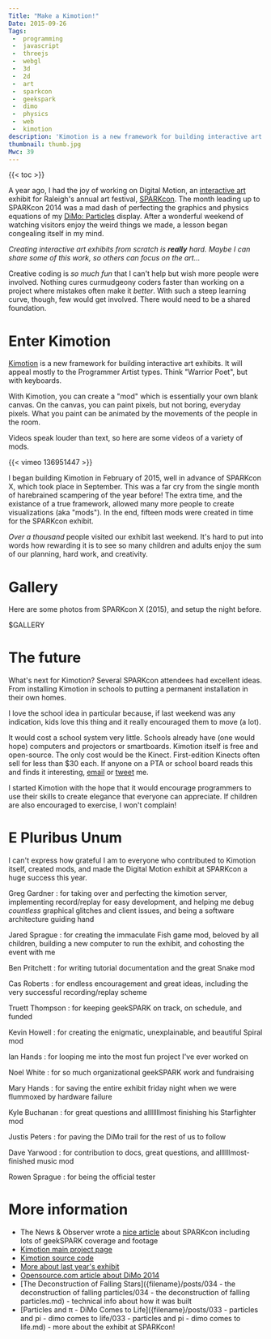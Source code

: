 ```yaml
---
Title: "Make a Kimotion!"
Date: 2015-09-26
Tags:
 -  programming
 -  javascript
 -  threejs
 -  webgl
 -  3d
 -  2d
 -  art
 -  sparkcon
 -  geekspark
 -  dimo
 -  physics
 -  web
 -  kimotion
description: 'Kimotion is a new framework for building interactive art exhibits.  It will appeal mostly to the Programmer Artist types.  Think "Warrior Poet", but with keyboards.'
thumbnail: thumb.jpg
Mwc: 39
---
```


{{< toc >}}

A year ago, I had the joy of working on Digital Motion, an [interactive
art][intart] exhibit for Raleigh's annual art festival, [SPARKcon][sparkcon].
The month leading up to SPARKcon 2014 was a mad dash of perfecting the graphics
and physics equations of my [DiMo: Particles][dimo-particles] display.  After a
wonderful weekend of watching visitors enjoy the weird things we made, a lesson
began congealing itself in my mind.

*Creating interactive art exhibits from scratch is **really** hard.  Maybe I
can share some of this work, so others can focus on the art...*

Creative coding is *so much fun* that I can't help but wish more people were
involved.  Nothing cures curmudgeony coders faster than working on a project
where mistakes often make it *better*.  With such a steep learning curve,
though, few would get involved.  There would need to be a shared foundation.

# Enter Kimotion

[Kimotion][kimotion-web] is a new framework for building interactive art
exhibits.  It will appeal mostly to the Programmer Artist types.  Think
"Warrior Poet", but with keyboards.

With Kimotion, you can create a "mod" which is essentially your own blank
canvas.  On the canvas, you can paint pixels, but not boring, everyday pixels.
What you paint can be animated by the movements of the people in the room.

Videos speak louder than text, so here are some videos of a variety of mods.


{{< vimeo 136951447 >}}

I began building Kimotion in February of 2015, well in advance of SPARKcon X,
which took place in September.  This was a far cry from the single month of
harebrained scampering of the year before!  The extra time, and the existance
of a true framework, allowed many more people to create visualizations (aka
"mods").  In the end, fifteen mods were created in time for the SPARKcon
exhibit.

*Over a thousand* people visited our exhibit last weekend.  It's hard to put
into words how rewarding it is to see so many children and adults enjoy the sum
of our planning, hard work, and creativity.

# Gallery

Here are some photos from SPARKcon X (2015), and setup the night before.

$GALLERY

# The future

What's next for Kimotion?  Several SPARKcon attendees had excellent ideas.
From installing Kimotion in schools to putting a permanent installation in
their own homes.

I love the school idea in particular because, if last weekend was any
indication, kids love this thing and it really encouraged them to move (a lot).

It would cost a school system very little.  Schools already have (one would
hope) computers and projectors or smartboards.  Kimotion itself is free and
open-source.  The only cost would be the Kinect.  First-edition Kinects often
sell for less than $30 each.  If anyone on a PTA or school board reads this and
finds it interesting, <a href="mailto:mwc@clayto.com">email</a> or <a
href="https://twitter.com/mwcz">tweet</a> me.

I started Kimotion with the hope that it would encourage programmers to use
their skills to create elegance that everyone can appreciate.  If children are
also encouraged to exercise, I won't complain!

# E Pluribus Unum

I can't express how grateful I am to everyone who contributed to Kimotion
itself, created mods, and made the Digital Motion exhibit at SPARKcon a huge
success this year.

Greg Gardner
: for taking over and perfecting the kimotion server, implementing record/replay for easy development, and helping me debug *countless* graphical glitches and client issues, and being a software architecture guiding hand

Jared Sprague
: for creating the immaculate Fish game mod, beloved by all children, building a new computer to run the exhibit, and cohosting the event with me

Ben Pritchett
: for writing tutorial documentation and the great Snake mod

Cas Roberts
: for endless encouragement and great ideas, including the very successful recording/replay scheme

Truett Thompson
: for keeping geekSPARK on track, on schedule, and funded

Kevin Howell
: for creating the enigmatic, unexplainable, and beautiful Spiral mod

Ian Hands
: for looping me into the most fun project I've ever worked on

Noel White
: for so much organizational geekSPARK work and fundraising

Mary Hands
: for saving the entire exhibit friday night when we were flummoxed by hardware failure

Kyle Buchanan
: for great questions and alllllllmost finishing his Starfighter mod

Justis Peters
: for paving the DiMo trail for the rest of us to follow

Dave Yarwood
: for contribution to docs, great questions, and allllllmost-finished music mod

Rowen Sprague
: for being the official tester

# More information

 - The News & Observer wrote a [nice article][nando] about SPARKcon including lots of geekSPARK coverage and footage
 - [Kimotion main project page][kimotion-web]
 - [Kimotion source code][kimotion-code]
 - [More about last year's exhibit][dimo-particles]
 - [Opensource.com article about DiMo 2014][osdc]
 - [The Deconstruction of Falling Stars]({filename}/posts/034 - the deconstruction of falling particles/034 - the deconstruction of falling particles.md) - technical info about how it was built
 - [Particles and π - DiMo Comes to Life]({filename}/posts/033 - particles and pi - dimo comes to life/033 - particles and pi - dimo comes to life.md) - more about the exhibit at SPARKcon!


[kimotion-web]: http://kimotion.xyz
[kimotion-code]: https://github.com/mwcz/Kimotion
[kimotion-videos]: http://kimotion.xyz/#videos
[thumbnails]: thumbnails.png
[p5js]: http://p5js.org
[threejs]: http://threejs.org
[dimo-particles]: /projects/dimo
[sparkcon]: https://en.wikipedia.org/wiki/Sparkcon
[osdc]: http://opensource.com/life/15/2/sparkcon-geekspark-digital-motion-exhibit
[intart]: https://en.wikipedia.org/wiki/Interactive_art
[nando]: http://www.newsobserver.com/news/local/counties/wake-county/article35910324.html
